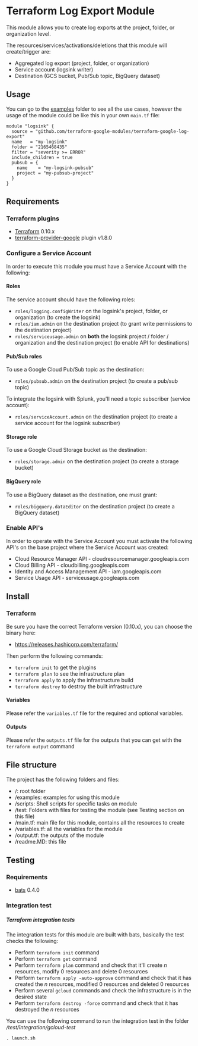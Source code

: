 # Terraform Log Export Module
This module allows you to create log exports at the project, folder, or organization level.

The resources/services/activations/deletions that this module will create/trigger are:
- Aggregated log export (project, folder, or organization)
- Service account (logsink writer)
- Destination (GCS bucket, Pub/Sub topic, BigQuery dataset)

## Usage
You can go to the [examples](./examples) folder to see all the use cases, however the usage of the module could be like this in your own `main.tf` file:

```
module "logsink" {
  source = "github.com/terraform-google-modules/terraform-google-log-export"
  name   = "my-logsink"
  folder = "2165468435"
  filter = "severity >= ERROR"
  include_children = true
  pubsub = {
    name    = "my-logsink-pubsub"
    project = "my-pubsub-project"
  }
}
```

## Requirements
### Terraform plugins
- [Terraform](https://www.terraform.io/downloads.html) 0.10.x
- [terraform-provider-google](https://github.com/terraform-providers/terraform-provider-google) plugin v1.8.0

### Configure a Service Account
In order to execute this module you must have a Service Account with the following:

#### Roles
The service account should have the following roles:
- `roles/logging.configWriter` on the logsink's project, folder, or organization (to create the logsink)
- `roles/iam.admin` on the destination project (to grant write permissions to the destination project)
- `roles/serviceusage.admin` on **both** the logsink project / folder / organization and the destination project (to enable API for destinations)

#### Pub/Sub roles
To use a Google Cloud Pub/Sub topic as the destination:
- `roles/pubsub.admin` on the destination project (to create a pub/sub topic)

To integrate the logsink with Splunk, you'll need a topic subscriber (service account):
- `roles/serviceAccount.admin` on the destination project (to create a service account for the logsink subscriber)

#### Storage role
To use a Google Cloud Storage bucket as the destination:
- `roles/storage.admin` on the destination project (to create a storage bucket)

#### BigQuery role
To use a BigQuery dataset as the destination, one must grant:
- `roles/bigquery.dataEditor` on the destination project (to create a BigQuery dataset)


### Enable API's
In order to operate with the Service Account you must activate the following API's on the base project where the Service Account was created:

- Cloud Resource Manager API - cloudresourcemanager.googleapis.com
- Cloud Billing API - cloudbilling.googleapis.com
- Identity and Access Management API - iam.googleapis.com
- Service Usage API - serviceusage.googleapis.com

## Install

### Terraform
Be sure you have the correct Terraform version (0.10.x), you can choose the binary here:
- https://releases.hashicorp.com/terraform/

Then perform the following commands:

- `terraform init` to get the plugins
- `terraform plan` to see the infrastructure plan
- `terraform apply` to apply the infrastructure build
- `terraform destroy` to destroy the built infrastructure

#### Variables
Please refer the `variables.tf` file for the required and optional variables.

#### Outputs
Please refer the `outputs.tf` file for the outputs that you can get with the `terraform output` command

## File structure
The project has the following folders and files:

- /: root folder
- /examples: examples for using this module
- /scripts: Shell scripts for specific tasks on module
- /test: Folders with files for testing the module (see Testing section on this file)
- /main.tf: main file for this module, contains all the resources to create
- /variables.tf: all the variables for the module
- /output.tf: the outputs of the module
- /readme.MD: this file

## Testing

### Requirements
- [bats](https://github.com/sstephenson/bats) 0.4.0

### Integration test
##### Terraform integration tests
The integration tests for this module are built with bats, basically the test checks the following:
- Perform `terraform init` command
- Perform `terraform get` command
- Perform `terraform plan` command and check that it'll create *n* resources, modify 0 resources and delete 0 resources
- Perform `terraform apply -auto-approve` command and check that it has created the *n* resources, modified 0 resources and deleted 0 resources
- Perform several `gcloud` commands and check the infrastructure is in the desired state
- Perform `terraform destroy -force` command and check that it has destroyed the *n* resources

You can use the following command to run the integration test in the folder */test/integration/gcloud-test*

  `. launch.sh`
